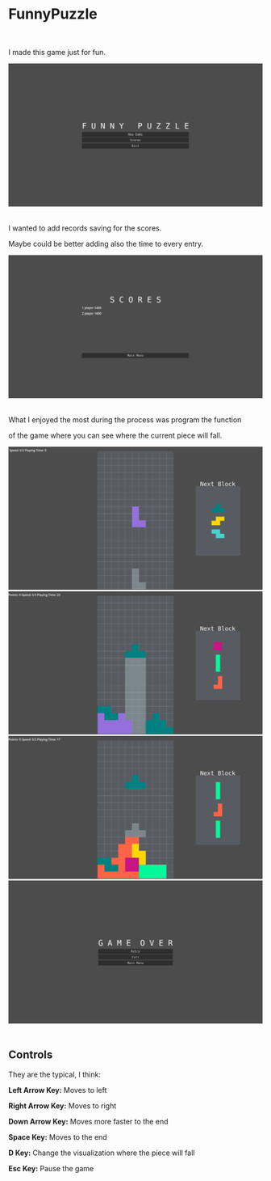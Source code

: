 <h1>FunnyPuzzle</h1>
<br>
<p>I made this game just for fun.</p>
<img src="https://raw.githubusercontent.com/byteguy8/Images/main/754a4c3d433bd16b1aa5920795c64eb4.png" width="512">
<br>
<br>
<p>I wanted to add records saving for the scores.</p>
<p>Maybe could be better adding also the time to every entry.</p>
<img src="https://raw.githubusercontent.com/byteguy8/Images/main/2ae306b9cc3f72aa931b8318d4530534.png" width="512">
<br>
<br>
<p>What I enjoyed the most during the process was program the function</p>
<p>of the game where you can see where the current piece will fall.</p>
<img src="https://raw.githubusercontent.com/byteguy8/Images/main/3386d977a35fcf29ef1bf876d2986fdc.png" width="512">
<img src="https://raw.githubusercontent.com/byteguy8/Images/main/a947c567c56d0e4bf7ee9f146c5894e1.png" width="512">
<br>
<img src="https://raw.githubusercontent.com/byteguy8/Images/main/d5a39fed0d12760b1d5776e0730349bb.png" width="512">
<img src="https://raw.githubusercontent.com/byteguy8/Images/main/46815cd26d70244805a690b258e869d3.png" width="512">
<br>
<br>
<h2>Controls</h2>
<p>They are the typical, I think:</p>
<p><b>Left Arrow Key:</b> Moves to left</p>
<p><b>Right Arrow Key:</b> Moves to right</p>
<p><b>Down Arrow Key:</b> Moves more faster to the end</p>
<p><b>Space Key:</b> Moves to the end</p>
<p><b>D Key:</b> Change the visualization where the piece will fall</p>
<p><b>Esc Key:</b> Pause the game</p>
